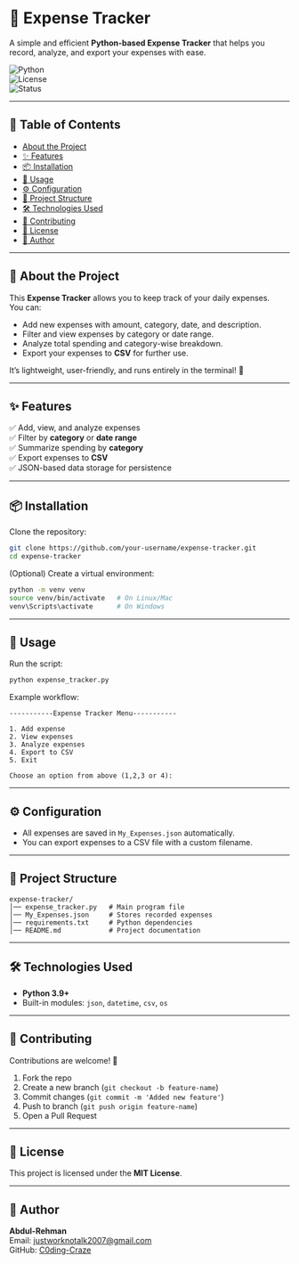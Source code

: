 # 💸 Expense Tracker

A simple and efficient **Python-based Expense Tracker** that helps you record, analyze, and export your expenses with ease.  

![Python](https://img.shields.io/badge/Python-3.9%2B-blue)  
![License](https://img.shields.io/badge/License-MIT-green)  
![Status](https://img.shields.io/badge/Status-Active-success)  

---

## 📑 Table of Contents
- [About the Project](#-about-the-project)  
- [✨ Features](#-features)  
- [📦 Installation](#-installation)  
- [🚀 Usage](#-usage)  
- [⚙️ Configuration](#%EF%B8%8F-configuration)  
- [📂 Project Structure](#-project-structure)  
- [🛠️ Technologies Used](#%EF%B8%8F-technologies-used)  
- [🤝 Contributing](#-contributing)  
- [📜 License](#-license)  
- [👤 Author](#-author)  

---

## 📖 About the Project
This **Expense Tracker** allows you to keep track of your daily expenses.  
You can:  
- Add new expenses with amount, category, date, and description.  
- Filter and view expenses by category or date range.  
- Analyze total spending and category-wise breakdown.  
- Export your expenses to **CSV** for further use.  

It’s lightweight, user-friendly, and runs entirely in the terminal! 🚀  

---

## ✨ Features
✅ Add, view, and analyze expenses  
✅ Filter by **category** or **date range**  
✅ Summarize spending by **category**  
✅ Export expenses to **CSV**  
✅ JSON-based data storage for persistence  

---

## 📦 Installation

Clone the repository:  
```bash
git clone https://github.com/your-username/expense-tracker.git
cd expense-tracker
```

(Optional) Create a virtual environment:  
```bash
python -m venv venv
source venv/bin/activate   # On Linux/Mac
venv\Scripts\activate      # On Windows
```

---

## 🚀 Usage

Run the script:  
```bash
python expense_tracker.py
```

Example workflow:
```text
-----------Expense Tracker Menu-----------

1. Add expense  
2. View expenses  
3. Analyze expenses  
4. Export to CSV  
5. Exit  

Choose an option from above (1,2,3 or 4):
```

---

## ⚙️ Configuration
- All expenses are saved in `My_Expenses.json` automatically.  
- You can export expenses to a CSV file with a custom filename.  

---

## 📂 Project Structure
```
expense-tracker/
│── expense_tracker.py   # Main program file
│── My_Expenses.json     # Stores recorded expenses
│── requirements.txt     # Python dependencies
│── README.md            # Project documentation
```

---

## 🛠️ Technologies Used
- **Python 3.9+**  
- Built-in modules: `json`, `datetime`, `csv`, `os`  

---

## 🤝 Contributing
Contributions are welcome! 🎉  

1. Fork the repo  
2. Create a new branch (`git checkout -b feature-name`)  
3. Commit changes (`git commit -m 'Added new feature'`)  
4. Push to branch (`git push origin feature-name`)  
5. Open a Pull Request  

---

## 📜 License
This project is licensed under the **MIT License**.  

---

## 👤 Author
**Abdul-Rehman**  
 Email: justworknotalk2007@gmail.com  
 GitHub: [C0ding-Craze](https://github.com/C0ding-Craze)  
